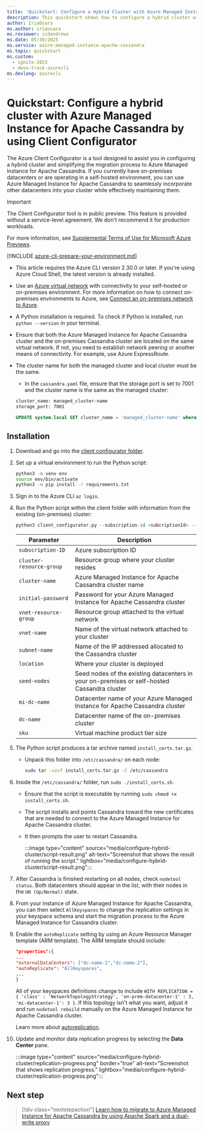 ```yaml
---
title: 'Quickstart: Configure a Hybrid Cluster with Azure Managed Instance for Apache Cassandra Client Configurator'
description: This quickstart shows how to configure a hybrid cluster with Azure Managed Instance for Apache Cassandra Client Configurator.
author: IriaOsara
ms.author: iriaosara
ms.reviewer: sidandrews
ms.date: 05/30/2025
ms.service: azure-managed-instance-apache-cassandra
ms.topic: quickstart
ms.custom:
  - ignite-2023
  - devx-track-azurecli
ms.devlang: azurecli
---
```


# Quickstart: Configure a hybrid cluster with Azure Managed Instance for Apache Cassandra by using Client Configurator

The Azure Client Configurator is a tool designed to assist you in configuring a hybrid cluster and simplifying the migration process to Azure Managed Instance for Apache Cassandra. If you currently have on-premises datacenters or are operating in a self-hosted environment, you can use Azure Managed Instance for Apache Cassandra to seamlessly incorporate other datacenters into your cluster while effectively maintaining them.

> [!IMPORTANT]
> The Client Configurator tool is in public preview. This feature is provided without a service-level agreement. We don't recommend it for production workloads.
>
> For more information, see [Supplemental Terms of Use for Microsoft Azure Previews](https://azure.microsoft.com/support/legal/preview-supplemental-terms/).

[!INCLUDE [azure-cli-prepare-your-environment.md](~/reusable-content/azure-cli/azure-cli-prepare-your-environment.md)]

- This article requires the Azure CLI version 2.30.0 or later. If you're using Azure Cloud Shell, the latest version is already installed.
- Use an [Azure virtual network](/azure/virtual-network/virtual-networks-overview) with connectivity to your self-hosted or on-premises environment. For more information on how to connect on-premises environments to Azure, see [Connect an on-premises network to Azure](/azure/architecture/reference-architectures/hybrid-networking/).
- A Python installation is required. To check if Python is installed, run `python --version` in your terminal.
- Ensure that both the Azure Managed Instance for Apache Cassandra cluster and the on-premises Cassandra cluster are located on the same virtual network. If not, you need to establish network peering or another means of connectivity. For example, use Azure ExpressRoute.
- The cluster name for both the managed cluster and local cluster must be the same.
    * In the `cassandra.yaml` file, ensure that the storage port is set to 7001 and the cluster name is the same as the managed cluster:

    ```bash
    cluster_name: managed_cluster-name
    storage_port: 7001
     ```
    
    ```sql
    UPDATE system.local SET cluster_name = 'managed_cluster-name' where key='local';
    ```

## Installation

1. Download and go into the [client configurator folder](https://aka.ms/configurator-tool).
1. Set up a virtual environment to run the Python script:

    ```bash
    python3 -m venv env
    source env/bin/activate
    python3 -m pip install -r requirements.txt
    ```

1. Sign in to the Azure CLI `az login`.
1. Run the Python script within the client folder with information from the existing (on-premises) cluster:

    ```python
    python3 client_configurator.py --subscription-id <subcriptionId> --cluster-resource-group <clusterResourceGroup> --cluster-name <clusterName> --initial-password <initialPassword> --vnet-resource-group <vnetResourceGroup> --vnet-name <vnetName> --subnet-name <subnetName> --location <location> --seed-nodes <seed1 seed2 seed3> --mi-dc-name <managedInstanceDataCenterName> --dc-name <onPremDataCenterName> --sku <sku>
    ```

    |Parameter|Description|
    |---------|-----------|
    `subscription-ID`| Azure subscription ID
    `cluster-resource-group`| Resource group where your cluster resides
    `cluster-name`| Azure Managed Instance for Apache Cassandra cluster name
    `initial-password`| Password for your Azure Managed Instance for Apache Cassandra cluster
    `vnet-resource-group`| Resource group attached to the virtual network
    `vnet-name`| Name of the virtual network attached to your cluster
    `subnet-name`| Name of the IP addressed allocated to the Cassandra cluster
    `location`| Where your cluster is deployed
    `seed-nodes`| Seed nodes of the existing datacenters in your on-premises or self-hosted Cassandra cluster
    `mi-dc-name`| Datacenter name of your Azure Managed Instance for Apache Cassandra cluster
    `dc-name`| Datacenter name of the on-premises cluster
    `sku`| Virtual machine product tier size

1. The Python script produces a tar archive named `install_certs.tar.gz`.
    * Unpack this folder into `/etc/cassandra/` on each node:

      ```bash
      sudo tar -xzvf install_certs.tar.gz -C /etc/cassandra
      ```

1. Inside the `/etc/cassandra/` folder, run `sudo ./install_certs.sh`.
   * Ensure that the script is executable by running `sudo chmod +x install_certs.sh`.
   * The script installs and points Cassandra toward the new certificates that are needed to connect to the Azure Managed Instance for Apache Cassandra cluster.
   * It then prompts the user to restart Cassandra.

     :::image type="content" source="media/configure-hybrid-cluster/script-result.png" alt-text="Screenshot that shows the result of running the script." lightbox="media/configure-hybrid-cluster/script-result.png":::

1. After Cassandra is finished restarting on all nodes, check `nodetool status`. Both datacenters should appear in the list, with their nodes in the `UN (Up/Normal)` state.
1. From your instance of Azure Managed Instance for Apache Cassandra, you can then select `AllKeyspaces` to change the replication settings in your keyspace schema and start the migration process to the Azure Managed Instance for Cassandra cluster.
1. Enable the `autoReplicate` setting by using an Azure Resource Manager template (ARM template). The ARM template should include:

    ```json
    "properties":{
    ...
    "externalDataCenters": ["dc-name-1","dc-name-2"],
    "autoReplicate": "AllKeyspaces",
    ...
    }
    ```

    All of your keyspaces definitions change to include 
    `WITH REPLICATION = { 'class' : 'NetworkTopologyStrategy', 'on-prem-datacenter-1' : 3, 'mi-datacenter-1': 3 }`.
    If this topology isn't what you want, adjust it and run `nodetool rebuild` manually on the Azure Managed Instance for Apache Cassandra cluster.
  
    Learn more about [autoreplication](https://aka.ms/auto-replication).

1. Update and monitor data replication progress by selecting the **Data Center** pane.

   :::image type="content" source="media/configure-hybrid-cluster/replication-progress.png" border="true" alt-text="Screenshot that shows replication progress." lightbox="media/configure-hybrid-cluster/replication-progress.png":::

## Next step

> [!div class="nextstepaction"]
> [Learn how to migrate to Azure Managed Instance for Apache Cassandra by using Apache Spark and a dual-write proxy](dual-write-proxy-migration.md)
